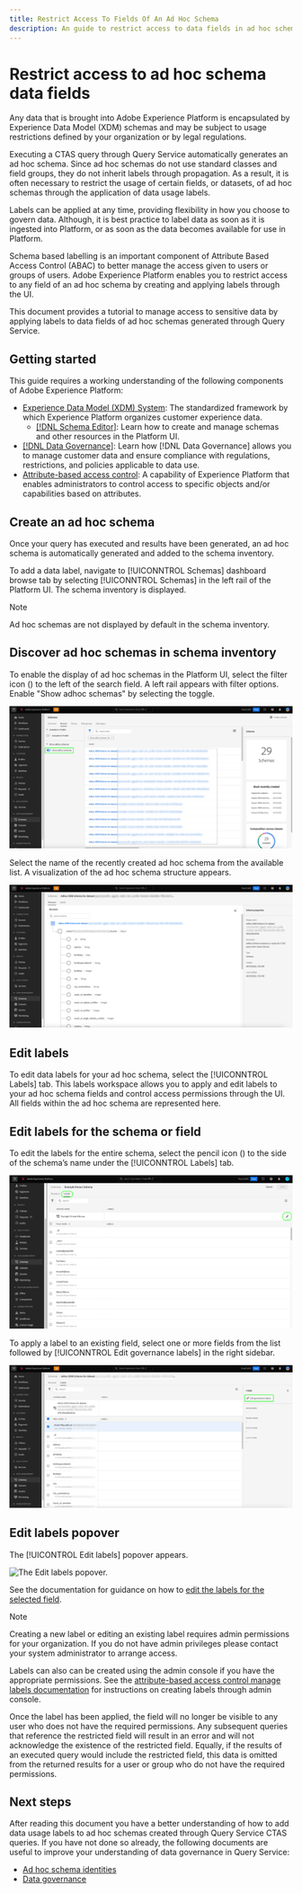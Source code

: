 ```yaml
---
title: Restrict Access To Fields Of An Ad Hoc Schema
description: An guide to restrict access to data fields in ad hoc schemas generated through Adobe Experience Platform Query Service.
---
```

# Restrict access to ad hoc schema data fields 

Any data that is brought into Adobe Experience Platform is encapsulated by Experience Data Model (XDM) schemas and may be subject to usage restrictions defined by your organization or by legal regulations. 

Executing a CTAS query through Query Service automatically generates an ad hoc schema. Since ad hoc schemas do not use standard classes and field groups, they do not inherit labels through propagation. As a result, it is often necessary to restrict the usage of certain fields, or datasets, of ad hoc schemas through the application of data usage labels.

Labels can be applied at any time, providing flexibility in how you choose to govern data. Although, it is best practice to label data as soon as it is ingested into Platform, or as soon as the data becomes available for use in Platform.

Schema based labelling is an important component of Attribute Based Access Control (ABAC) to better manage the access given to users or groups of users. Adobe Experience Platform enables you to restrict access to any field of an ad hoc schema by creating and applying labels through the UI.

This document provides a tutorial to manage access to sensitive data by applying labels to data fields of ad hoc schemas generated through Query Service.

## Getting started

This guide requires a working understanding of the following components of Adobe Experience Platform:

* [Experience Data Model (XDM) System](https://experienceleague.adobe.com/docs/experience-platform/xdm/home.html): The standardized framework by which Experience Platform organizes customer experience data.
  * [[!DNL Schema Editor]](https://experienceleague.adobe.com/docs/experience-platform/xdm/ui/overview.html): Learn how to create and manage schemas and other resources in the Platform UI.
* [[!DNL Data Governance]](../../data-governance/home.md): Learn how [!DNL Data Governance] allows you to manage customer data and ensure compliance with regulations, restrictions, and policies applicable to data use. 
* [Attribute-based access control](../../access-control/abac/overview.md): A capability of Experience Platform that enables administrators to control access to specific objects and/or capabilities based on attributes.

## Create an ad hoc schema

Once your query has executed and results have been generated, an ad hoc schema is automatically generated and added to the schema inventory. 

To add a data label, navigate to [!UICONNTROL Schemas] dashboard browse tab by selecting [!UICONNTROL Schemas] in the left rail of the Platform UI. The schema inventory is displayed.

>[!NOTE]
>
>Ad hoc schemas are not displayed by default in the schema inventory.

## Discover ad hoc schemas in schema inventory

To enable the display of ad hoc schemas in the Platform UI, select the filter icon () to the left of the search field. A left rail appears with filter options. Enable "Show adhoc schemas" by selecting the toggle.

![The Schema dashboard filter options left rail with 'Show adhoc schema' toggle enabled.](../images/data-governance/adhoc-schema-toggle.png)

Select the name of the recently created ad hoc schema from the available list. A visualization of the ad hoc schema structure appears.

![The example ad hoc schema structure diagram.](../images/data-governance/adhoc-schema-structure-diagram.png)

## Edit labels

To edit data labels for your ad hoc schema, select the [!UICONNTROL Labels] tab. This labels workspace allows you to apply and edit labels to your ad hoc schema fields and control access permissions through the UI. All fields within the ad hoc schema are represented here.

## Edit labels for the schema or field

To edit the labels for the entire schema, select the pencil icon () to the side of the schema’s name under the [!UICONNTROL Labels] tab.

![PLACEHOLDER IMAGE - The labels view in the schemas workspace with the pencil icon highlighted.](../images/data-governance/edit-entire-schema-labels.png)

To apply a label to an existing field, select one or more fields from the list followed by [!UICONNTROL Edit governance labels] in the right sidebar.

![The labels view in the schemas workspace with the 'Edit governance labels' option highlighted in the rights hand sidebar.](../images/data-governance/edit-governance-labels.png) 

## Edit labels popover

The [!UICONTROL Edit labels] popover appears.

![The Edit labels popover.](../images/data-governance/edit-labels‚Äìpopover.png)

See the documentation for guidance on how to [edit the labels for the selected field](https://experienceleague.adobe.com/docs/experience-platform/xdm/tutorials/labels.html#edit-the-labels-for-the-schema-or-field).

>[!NOTE]
>
>Creating a new label or editing an existing label requires admin permissions for your organization. If you do not have admin privileges please contact your system administrator to arrange access.

Labels can also can be created using the admin console if you have the appropriate permissions. See the [attribute-based access control manage labels documentation](../../access-control/abac/ui/labels.md) for instructions on creating labels through admin console.

Once the label has been applied, the field will no longer be visible to any user who does not have the required permissions. Any subsequent queries that reference the restricted field will result in an error and will not acknowledge the existence of the restricted field. Equally, if the results of an executed query would include the restricted field, this data is omitted from the returned results for a user or group who do not have the required permissions.

## Next steps

After reading this document you have a better understanding of how to add data usage labels to ad hoc schemas created through Query Service CTAS queries. If you have not done so already, the following documents are useful to improve your understanding of data governance in Query Service:

* [Ad hoc schema identities](./ad-hoc-schema-identities.md)
* [Data governance](https://experienceleague.adobe.com/docs/experience-platform/data-governance/home.html) 
